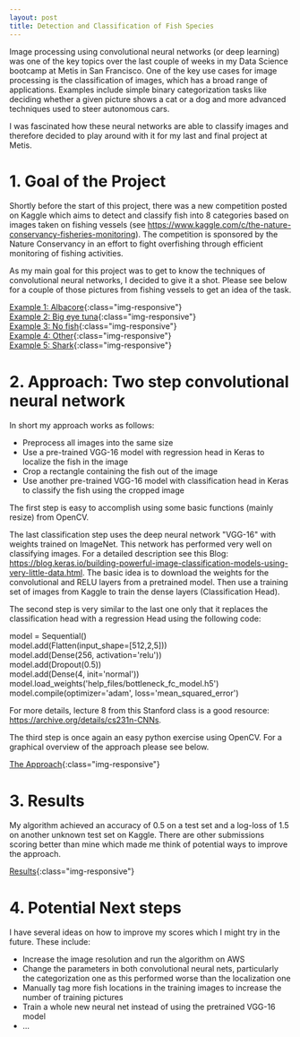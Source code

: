 ```yaml
---
layout: post
title: Detection and Classification of Fish Species
---
```


Image processing using convolutional neural networks (or deep learning) was one of the key topics over the last couple of weeks in my Data Science bootcamp at Metis in San Francisco. One of the key use cases for image processing is the classification of images, which has a broad range of applications. Examples include simple binary categorization tasks like deciding whether a given picture shows a cat or a dog and more advanced techniques used to steer autonomous cars.

I was fascinated how these neural networks are able to classify images and therefore decided to play around with it for my last and final project at Metis.

# 1. Goal of the Project
  
Shortly before the start of this project, there was a new competition posted on Kaggle which aims to detect and classify fish into 8 categories based on images taken on fishing vessels (see https://www.kaggle.com/c/the-nature-conservancy-fisheries-monitoring). The competition is sponsored by the Nature Conservancy in an effort to fight overfishing through efficient monitoring of fishing activities.

As my main goal for this project was to get to know the techniques of convolutional neural networks, I decided to give it a shot. Please see below for a couple of those pictures from fishing vessels to get an idea of the task.

[Example 1: Albacore](/images/Final/ALB.jpg){:class="img-responsive"}  
[Example 2: Big eye tuna](/images/Final/BET.jpg){:class="img-responsive"}  
[Example 3: No fish](/images/Final/NoF.jpg){:class="img-responsive"}  
[Example 4: Other](/images/Final/Other.jpg){:class="img-responsive"}  
[Example 5: Shark](/images/Final/shark.jpg){:class="img-responsive"}  

# 2. Approach: Two step convolutional neural network
  
In short my approach works as follows:

* Preprocess all images into the same size
* Use a pre-trained VGG-16 model with regression head in Keras to localize the fish in the image
* Crop a rectangle containing the fish out of the image
* Use another pre-trained VGG-16 model with classification head in Keras to classify the fish using the cropped image

The first step is easy to accomplish using some basic functions (mainly resize) from OpenCV.

The last classification step uses the deep neural network "VGG-16" with weights trained on ImageNet. This network has performed very well on classifying images. For a detailed description see this Blog: https://blog.keras.io/building-powerful-image-classification-models-using-very-little-data.html. The basic idea is to download the weights for the convolutional and RELU layers from a pretrained model. Then use a training set of images from Kaggle to train the dense layers (Classification Head).

The second step is very similar to the last one only that it replaces the classification head with a regression Head using the following code: 

model = Sequential()  
model.add(Flatten(input_shape=[512,2,5]))  
model.add(Dense(256, activation='relu'))  
model.add(Dropout(0.5))  
model.add(Dense(4, init='normal'))  
model.load_weights('help_files/bottleneck_fc_model.h5')  
model.compile(optimizer='adam', loss='mean_squared_error')  

For more details, lecture 8 from this Stanford class is a good resource: https://archive.org/details/cs231n-CNNs.

The third step is once again an easy python exercise using OpenCV. For a graphical overview of the approach please see below.

[The Approach](/images/Final/Process.png){:class="img-responsive"}

# 3. Results

My algorithm achieved an accuracy of 0.5 on a test set and a log-loss of 1.5 on another unknown test set on Kaggle. There are other submissions scoring better than mine which made me think of potential ways to improve the approach. 

[Results](/images/Final/Results.png){:class="img-responsive"}

# 4. Potential Next steps

I have several ideas on how to improve my scores which I might try in the future. These include:

* Increase the image resolution and run the algorithm on AWS
* Change the parameters in both convolutional neural nets, particularly the categorization one as this performed worse than the localization one
* Manually tag more fish locations in the training images to increase the number of training pictures
* Train a whole new neural net instead of using the pretrained VGG-16 model
* ...


